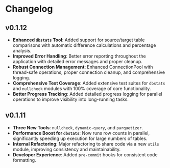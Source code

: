 # Changelog

## v0.1.12

- **Enhanced `dbstats` Tool**: Added support for source/target table comparisons with automatic difference calculations and percentage analysis.
- **Improved Error Handling**: Better error reporting throughout the application with detailed error messages and proper cleanup.
- **Robust Connection Management**: Enhanced ConnectionPool with thread-safe operations, proper connection cleanup, and comprehensive logging.
- **Comprehensive Test Coverage**: Added extensive test suites for `dbstats` and `nullcheck` modules with 100% coverage of core functionality.
- **Better Progress Tracking**: Added detailed progress logging for parallel operations to improve visibility into long-running tasks.

## v0.1.11

- **Three New Tools**: `nullcheck`, `dynamic-query`, and `parquetizer`.
- **Performance Boost for `dbstats`**: Now runs row counts in parallel, significantly speeding up execution for large numbers of tables.
- **Internal Refactoring**: Major refactoring to share code via a new `utils` module, improving consistency and maintainability.
- **Developer Experience**: Added `pre-commit` hooks for consistent code formatting.
